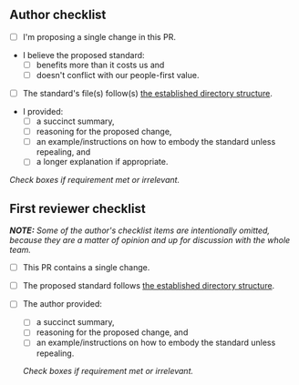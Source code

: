 ## Author checklist
- [ ] I'm proposing a single change in this PR.
- I believe the proposed standard:
  - [ ] benefits more than it costs us and
  - [ ] doesn't conflict with our people-first value.
- [ ] The standard's file(s) follow(s) [the established directory structure][directory-structure].
- I provided:
  - [ ] a succinct summary,
  - [ ] reasoning for the proposed change,
  - [ ] an example/instructions on how to embody the standard unless repealing, and
  - [ ] a longer explanation if appropriate.

*Check boxes if requirement met or irrelevant.*


## First reviewer checklist
***NOTE:** Some of the author's checklist items are intentionally omitted, because they are a matter of opinion and up for discussion with the whole team.*

- [ ] This PR contains a single change.
- [ ] The proposed standard follows [the established directory structure][directory-structure].
- [ ] The author provided:
  - [ ] a succinct summary,
  - [ ] reasoning for the proposed change, and
  - [ ] an example/instructions on how to embody the standard unless repealing.

  *Check boxes if requirement met or irrelevant.*




[directory-structure]: ../tree/master/standards#directory-structure

